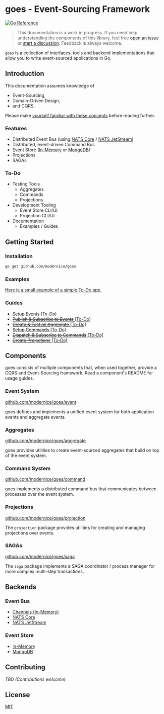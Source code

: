 # goes - Event-Sourcing Framework

[![Go Reference](https://pkg.go.dev/badge/github.com/modernice/goes.svg)](https://pkg.go.dev/github.com/modernice/goes)

> This documentation is a work in progress. If you need help understanding the
components of this library, feel free [open an issue](
http://github.com/modernice/goes/issues) or [start a discussion](
http://github.com/modernice/goes/discussions). Feedback is always welcome.

`goes` is a collection of interfaces, tools and backend implementations that
allow you to write event-sourced applications in Go.

## Introduction

This documentation assumes knowledge of

- Event-Sourcing,
- Domain-Driven Design,
- and CQRS.

Please make [yourself familiar with these concepts](
https://github.com/heynickc/awesome-ddd) before reading further.

### Features

- Distributed Event Bus (using [NATS Core](http://nats.io) / [NATS JetStream](
  https://docs.nats.io/nats-concepts/jetstream))
- Distributed, event-driven Command Bus
- Event Store ([In-Memory](./event/eventstore) or
  [MongoDB](./backend/mongo))
- Projections
- SAGAs

### To-Do

- Testing Tools
  - Aggregates
  - Commands
  - Projections
- Development Tooling
  - Event Store CLI/UI
  - Projection CLI/UI
- Documentation
  - Examples / Guides

## Getting Started

### Installation

```sh
go get github.com/modernice/goes
```

### Examples

[Here is a small example of a simple To-Do app.](./examples/todo)

### Guides

- [~~Setup Events~~ (To-Do)](./examples/setupevents)
- [~~Publish & Subscribe to Events~~ (To-Do)](./examples/pubsubevent)
- [~~Create & Test an Aggregate~~ (To-Do)](./examples/aggregate)
- [~~Setup Commands~~ (To-Do)](./examples/setupcommands)
- [~~Dispatch & Subscribe to Commands~~ (To-Do)](./examples/pubsubcommand)
- [~~Create Projections~~ (To-Do)](./examples/projections)

## Components

goes consists of multiple components that, when used together, provide a CQRS
and Event-Sourcing framework. Read a component's README for usage guides.

### Event System

[github.com/modernice/goes/event](./event)

goes defines and implements a unified event system for both application events
and aggregate events.

### Aggregates

[github.com/modernice/goes/aggregate](./aggregate)

goes provides utilities to create event-sourced aggregates that build on top of
the event system.

### Command System

[github.com/modernice/goes/command](./command)

goes implements a distributed command bus that communicates between processes
over the event system.

### Projections

[github.com/modernice/goes/projection](./projection)

The `projection` package provides utilities for creating and managing
projections over events.

### SAGAs

[github.com/modernice/goes/saga](./saga)

The `saga` package implements a SAGA coordinator / process manager for more
complex multi-step transactions.

## Backends

### Event Bus

- [Channels (In-Memory)](./event/eventbus/chabus.go)
- [NATS Core](./backend/nats)
- [NATS JetStream](./backend/nats)

### Event Store

- [In-Memory](./event/eventstore/memstore.go)
- [MongoDB](./backend/mongo)

## Contributing

_TBD (Contributions welcome)_

## License

[MIT](./LICENSE)
